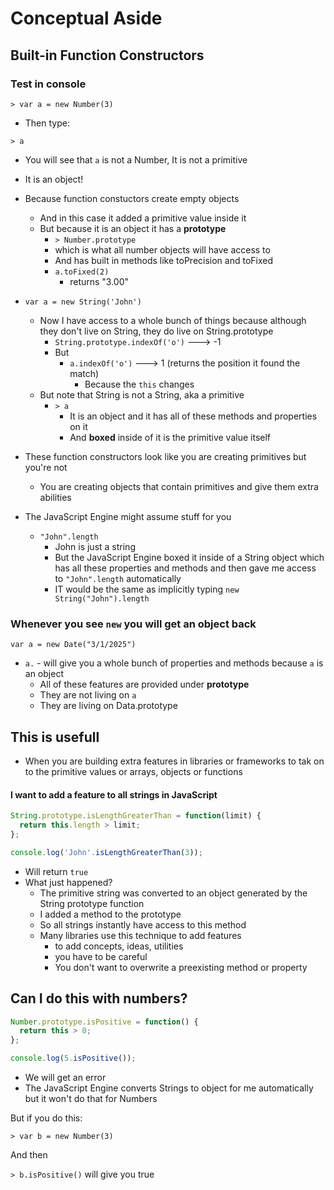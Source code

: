# Conceptual Aside
## Built-in Function Constructors
### Test in console
`> var a = new Number(3)`

* Then type:

`> a`

* You will see that `a` is not a Number, It is not a primitive
* It is an object!
* Because function constuctors create empty objects
    - And in this case it added a primitive value inside it
    - But because it is an object it has a **prototype**
        + `> Number.prototype`
        + which is what all number objects will have access to
        + And has built in methods like toPrecision and toFixed
        + `a.toFixed(2)`
            * returns "3.00"
* `var a = new String('John')`
    - Now I have access to a whole bunch of things because although they don't live on String, they do live on String.prototype
        + `String.prototype.indexOf('o')` ---> -1
        + But
            * `a.indexOf('o')` ---> 1 (returns the position it found the match)
                - Because the `this` changes
    - But note that String is not a String, aka a primitive
        + `> a`
            * It is an object and it has all of these methods and properties on it
            * And **boxed** inside of it is the primitive value itself

* These function constructors look like you are creating primitives but you're not
    - You are creating objects that contain primitives and give them extra abilities 
* The JavaScript Engine might assume stuff for you
    - `"John".length`
        + John is just a string
        + But the JavaScript Engine boxed it inside of a String object which has all these properties and methods and then gave me access to `"John".length` automatically
        + IT would be the same as implicitly typing `new String("John").length`

### Whenever you see `new` you will get an object back
`var a = new Date("3/1/2025")`

* `a.` - will give you a whole bunch of properties and methods because `a` is an object
    - All of these features are provided under **prototype**
    - They are not living on `a`
    - They are living on Data.prototype

## This is usefull
* When you are building extra features in libraries or frameworks to tak on to the primitive values or arrays, objects or functions

#### I want to add a feature to all strings in JavaScript
```js
String.prototype.isLengthGreaterThan = function(limit) {
  return this.length > limit;
};

console.log('John'.isLengthGreaterThan(3));
```

* Will return `true`
* What just happened?
    - The primitive string was converted to an object generated by the String prototype function
    - I added a method to the prototype
    - So all strings instantly have access to this method
    - Many libraries use this technique to add features
        + to add concepts, ideas, utilities
        + you have to be careful
        + You don't want to overwrite a preexisting method or property

## Can I do this with numbers?
```js
Number.prototype.isPositive = function() {
  return this > 0;
};

console.log(5.isPositive());
```

* We will get an error
* The JavaScript Engine converts Strings to object for me automatically but it won't do that for Numbers

But if you do this:

`> var b = new Number(3)`

And then

`> b.isPositive()` will give you true
